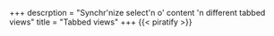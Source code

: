 +++
descrption = "Synchr'nize select'n o' content 'n different tabbed views"
title = "Tabbed views"
+++
{{< piratify >}}